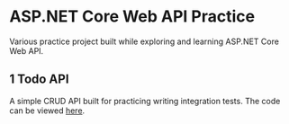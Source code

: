 # ASP.NET Core Web API Practice

Various practice project built while exploring and learning ASP.NET Core Web API.

## 1 Todo API

A simple CRUD API built for practicing writing integration tests. The code can be viewed [here](./TodoApi).
